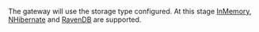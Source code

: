 The gateway will use the storage type configured. At this stage [InMemory](/persistence/in-memory/), [NHibernate](/persistence/nhibernate/) and [RavenDB](/persistence/ravendb/) are supported.